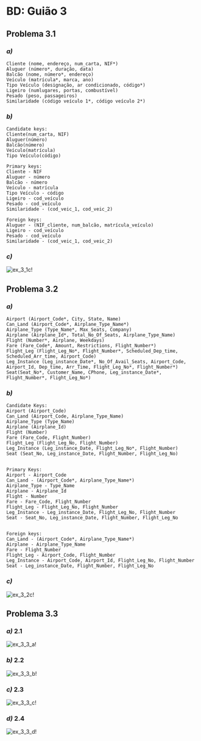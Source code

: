 # BD: Guião 3

## ​Problema 3.1

### *a)*

```
Cliente (nome, endereço, num_carta, NIF*)
Aluguer (número*, duração, data)
Balcão (nome, número*, endereço)
Veículo (matrícula*, marca, ano)
Tipo Veículo (designação, ar condicionado, código*)
Ligeiro (numlugares, portas, combustível)
Pesado (peso, passageiros)
Similaridade (código veículo 1*, código veículo 2*)
```

### *b)*

```
Candidate keys:
Cliente(num_carta, NIF)
Aluguer(número)
Balcão(número)
Veículo(matrícula)
Tipo Veículo(código)

Primary keys:
Cliente - NIF
Aluguer - número
Balcão - número
Veículo - matrícula
Tipo Veículo - código
Ligeiro - cod_veículo
Pesado - cod_veículo
Similaridade - (cod_veic_1, cod_veic_2)

Foreign keys:
Aluguer - (NIF_cliente, num_balcão, matrícula_veículo)
Ligeiro - cod_veículo
Pesado - cod_veículo
Similaridade - (cod_veic_1, cod_veic_2)
```

### *c)*

![ex_3_1c!](ex_3_1c.jpg "AnImage")

## ​Problema 3.2

### *a)*

```
Airport (Airport_Code*, City, State, Name)
Can_Land (Airport_Code*, Airplane_Type_Name*)
Airplane_Type (Type_Name*, Max_Seats, Company)
Airplane (Airplane_Id*, Total_No_Of_Seats, Airplane_Type_Name)
Flight (Number*, Airplane, Weekdays)
Fare (Fare_Code*, Amount, Restrictions, Flight_Number*)
Flight_Leg (Flight_Leg_No*, Flight_Number*, Scheduled_Dep_time, Scheduled_Arr_time, Airport_Code)
Leg_Instance (Leg_instance_Date*, No_Of_Avail_Seats, Airport_Code, Airport_Id, Dep_time, Arr_Time, Flight_Leg_No*, Flight_Number*)
Seat(Seat_No*, Customer_Name, CPhone, Leg_instance_Date*, Flight_Number*, Flight_Leg_No*)
```

### *b)*

```
Candidate Keys:
Airport (Airport_Code)
Can_Land (Airport_Code, Airplane_Type_Name)
Airplane_Type (Type_Name)
Airplane (Airplane_Id)
Flight (Number)
Fare (Fare_Code, Flight_Number)
Flight_Leg (Flight_Leg_No, Flight_Number)
Leg_Instance (Leg_instance_Date, Flight_Leg_No*, Flight_Number)
Seat (Seat_No, Leg_instance_Date, Flight_Number, Flight_Leg_No)


Primary Keys:
Airport - Airport_Code
Can_Land - (Airport_Code*, Airplane_Type_Name*)
Airplane_Type - Type_Name
Airplane - Airplane_Id
Flight - Number
Fare - Fare_Code, Flight_Number
Flight_Leg - Flight_Leg_No, Flight_Number
Leg_Instance - Leg_instance_Date, Flight_Leg_No, Flight_Number
Seat - Seat_No, Leg_instance_Date, Flight_Number, Flight_Leg_No


Foreign keys:
Can_Land - (Airport_Code*, Airplane_Type_Name*)
Airplane - Airplane_Type_Name
Fare - Flight_Number
Flight_Leg - Airport_Code, Flight_Number
Leg_Instance - Airport_Code, Airport_Id, Flight_Leg_No, Flight_Number
Seat - Leg_instance_Date, Flight_Number, Flight_Leg_No

```

### *c)*

![ex_3_2c!](ex_3_2c.png "AnImage")

## ​Problema 3.3

### *a)* 2.1

![ex_3_3_a!](ex_3_3a.jpg "AnImage")

### *b)* 2.2

![ex_3_3_b!](ex_3_3b.jpg "AnImage")

### *c)* 2.3

![ex_3_3_c!](ex_3_3c.jpg "AnImage")

### *d)* 2.4

![ex_3_3_d!](ex_3_3d.jpg "AnImage")
